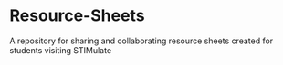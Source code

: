 # Resource-Sheets
A repository for sharing and collaborating resource sheets created for students visiting STIMulate
